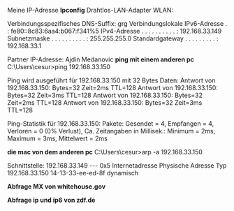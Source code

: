 Meine IP-Adresse
**Ipconfig**
Drahtlos-LAN-Adapter WLAN:

   Verbindungsspezifisches DNS-Suffix: grg
   Verbindungslokale IPv6-Adresse  . : fe80::8c83:6aa4:b067:f341%5
   IPv4-Adresse  . . . . . . . . . . : 192.168.33.149
   Subnetzmaske  . . . . . . . . . . : 255.255.255.0
   Standardgateway . . . . . . . . . : 192.168.33.1

Partner IP-Adresse: Ajdin Medanovic
**ping mit einem anderen pc**
C:\Users\cesur>ping 192.168.33.150

Ping wird ausgeführt für 192.168.33.150 mit 32 Bytes Daten:
Antwort von 192.168.33.150: Bytes=32 Zeit=2ms TTL=128
Antwort von 192.168.33.150: Bytes=32 Zeit=3ms TTL=128
Antwort von 192.168.33.150: Bytes=32 Zeit=2ms TTL=128
Antwort von 192.168.33.150: Bytes=32 Zeit=3ms TTL=128

Ping-Statistik für 192.168.33.150:
    Pakete: Gesendet = 4, Empfangen = 4, Verloren = 0
    (0% Verlust),
Ca. Zeitangaben in Millisek.:
    Minimum = 2ms, Maximum = 3ms, Mittelwert = 2ms

**die mac von dem anderen pc**
C:\Users\cesur>arp -a 192.168.33.150

Schnittstelle: 192.168.33.149 --- 0x5
  Internetadresse       Physische Adresse     Typ
  192.168.33.150        14-13-33-ee-ed-8f     dynamisch

**Abfrage MX von whitehouse.gov**

**Abfrage ip und ip6 von zdf.de**

